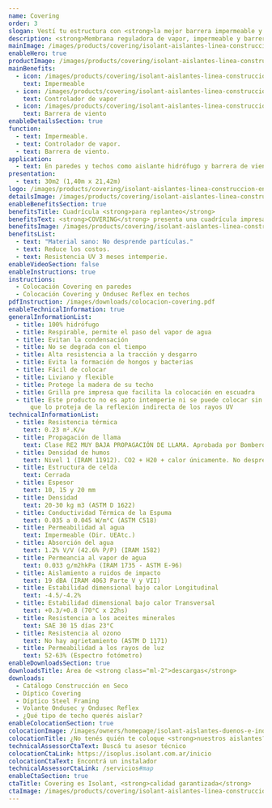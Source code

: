 ```yaml
---
name: Covering
order: 3
slogan: Vestí tu estructura con <strong>la mejor barrera impermeable y respirable</strong>
description: <strong>Membrana reguladora de vapor, impermeable y barrera de vientos para steel framing.</strong><br /><br /><strong>Covering®</strong> es una innovadora subcobertura bicapa, fabricada a base de materiales altamente resistentes que lo hacen ideal para proteger sus paredes de filtraciones y humedad. En este tipo de sistemas, Covering® funciona como una excelente barrera hidrófuga y barrera de viento.<br /><br /><strong>Covering®</strong> evita filtraciones de calor ahorrando energía para calefaccionar y/o refrigerar su casa.
mainImage: /images/products/covering/isolant-aislantes-linea-construccion-en-seco-covering-imagen.jpg
enableHero: true
productImage: /images/products/covering/isolant-aislantes-linea-construccion-en-seco-covering-producto-rollo.png
mainBenefits:
  - icon: /images/products/covering/isolant-aislantes-linea-construccion-en-seco-covering-beneficio-1.svg
    text: Impermeable
  - icon: /images/products/covering/isolant-aislantes-linea-construccion-en-seco-covering-beneficio-2.svg
    text: Controlador de vapor
  - icon: /images/products/covering/isolant-aislantes-linea-construccion-en-seco-covering-beneficio-3.svg
    text: Barrera de viento
enableDetailsSection: true
function:
  - text: Impermeable.
  - text: Controlador de vapor.
  - text: Barrera de viento.
application:
  - text: En paredes y techos como aislante hidrófugo y barrera de viento.
presentation:
  - text: 30m2 (1,40m x 21,42m)
logo: /images/products/covering/isolant-aislantes-linea-construccion-en-seco-covering-logo.jpg
detailsImage: /images/products/covering/isolant-aislantes-linea-construccion-en-seco-covering-imagen-detalle.jpg
enableBenefitsSection: true
benefitsTitle: Cuadrícula <strong>para replanteo</strong>
benefitsText: <strong>COVERING</strong> presenta una cuadrícula impresa en su cara superior, haciendo de su colocación y replanteo en tabiques y techos de steel framing y balloon framing, mucho más fácil y ágil.<br /><br />Además gracias a su tramado y composición bicapa, <strong>Covering</strong> es un material con alta resistencia al rasgado, provocado por vientos de altas velocidades y manipuleos en obra.
benefitsImage: /images/products/covering/isolant-aislantes-linea-construccion-en-seco-covering-beneficio-exclusivo.jpg
benefitsList:
  - text: "Material sano: No desprende partículas."
  - text: Reduce los costos.
  - text: Resistencia UV 3 meses intemperie.
enableVideoSection: false
enableInstructions: true
instructions:
  - Colocación Covering en paredes
  - Colocación Covering y Ondusec Reflex en techos
pdfInstruction: /images/downloads/colocacion-covering.pdf
enableTechnicalInformation: true
generalInformationList:
  - title: 100% hidrófugo
  - title: Respirable, permite el paso del vapor de agua
  - title: Evitan la condensación
  - title: No se degrada con el tiempo
  - title: Alta resistencia a la tracción y desgarro
  - title: Evita la formación de hongos y bacterias
  - title: Fácil de colocar
  - title: Liviano y flexible
  - title: Protege la madera de su techo
  - title: Grilla pre impresa que facilita la colocación en escuadra
  - title: Este producto no es apto intemperie ni se puede colocar sin un cielorraso
      que lo proteja de la reflexión indirecta de los rayos UV
technicalInformationList:
  - title: Resistencia térmica
    text: 0.23 m².K/w
  - title: Propagación de llama
    text: Clase RE2 MUY BAJA PROPAGACIÓN DE LLAMA. Aprobada por Bomberos Argentina.
  - title: Densidad de humos
    text: Nivel 1 (IRAM 11912). CO2 + H20 + calor únicamente. No desprende gases envenenantes.
  - title: Estructura de celda
    text: Cerrada
  - title: Espesor
    text: 10, 15 y 20 mm
  - title: Densidad
    text: 20-30 kg m3 (ASTM D 1622)
  - title: Conductividad Térmica de la Espuma
    text: 0.035 a 0.045 W/m°C (ASTM C518)
  - title: Permeabilidad al agua
    text: Impermeable (Dir. UEAtc.)
  - title: Absorción del agua
    text: 1.2% V/V (42.6% P/P) (IRAM 1582)
  - title: Permeancia al vapor de agua
    text: 0.033 g/m2hkPa (IRAM 1735 - ASTM E-96)
  - title: Aislamiento a ruidos de impacto
    text: 19 dBA (IRAM 4063 Parte V y VII)
  - title: Estabilidad dimensional bajo calor Longitudinal
    text: -4.5/-4.2%
  - title: Estabilidad dimensional bajo calor Transversal
    text: +0.3/+0.8 (70°C x 22hs)
  - title: Resistencia a los aceites minerales
    text: SAE 30 15 días 23°C
  - title: Resistencia al ozono
    text: No hay agrietamiento (ASTM D 1171)
  - title: Permeabilidad a los rayos de luz
    text: 52-63% (Espectro fotómetro)
enableDownloadsSection: true
downloadsTitle: Área de <strong class="ml-2">descargas</strong>
downloads:
  - Catálogo Construcción en Seco
  - Díptico Covering
  - Díptico Steel Framing
  - Volante Ondusec y Ondusec Reflex
  - ¿Qué tipo de techo querés aislar?
enableColocationSection: true
colocationImage: /images/owners/homepage/isolant-aislantes-duenos-e-inquilinos-isoplus-colocation.jpg
colocationTitle: ¿No tenés quién te coloque <strong>nuestros aislantes?</strong>
technicalAssessorCtaText: Buscá tu asesor técnico
colocationCtaLink: https://isoplus.isolant.com.ar/inicio
colocationCtaText: Encontrá un instalador
technicalAssessorCtaLink: /servicios#map
enableCtaSection: true
ctaTitle: Covering es Isolant, <strong>calidad garantizada</strong>
ctaImage: /images/products/covering/isolant-aislantes-linea-construccion-en-seco-covering-cta.jpg
---
```

